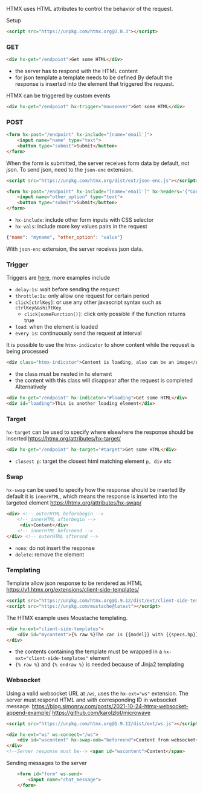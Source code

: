 HTMX uses HTML attributes to control the behavior of the request. 

Setup
```html
<script src="https://unpkg.com/htmx.org@2.0.3"></script>
```
### GET
```html
<div hx-get="/endpoint">Get some HTML</div> 
```
- the server has to respond with the HTML content
- for json template a template needs to be defined
By default the response is inserted into the element that triggered the request. 

HTMX can be triggered by custom events
```html
<div hx-get="/endpoint" hx-trigger="mouseover">Get some HTML</div> 
```
### POST
```html
<form hx-post="/endpoint" hx-include="[name='email']">
    <input name="name" type="text">
    <button type="submit">Submit</button>
</form>
```
When the form is submitted, the server receives form data by default, not json. To send json, need to the `json-enc` extension.
```html
<script src="https://unpkg.com/htmx.org/dist/ext/json-enc.js"></script>
```
```html
<form hx-post="/endpoint" hx-include="[name='email']" hx-headers='{"Content-Type": "application/json"}' hx-vals='{"name": "myname"}' hx-ext="json-enc">
    <input name="other_option" type="text">
    <button type="submit">Submit</button>
</form>
```
- `hx-include`: include other form inputs with CSS selector
- `hx-vals`: include more key values pairs in the request
```json
{"name": "myname", "other_option": "value"}
```
With `json-enc` extension, the server receives json data. 
### Trigger
Triggers are [here](https://htmx.org/attributes/hx-trigger/), more examples include
- `delay:1s`: wait before sending the request
- `throttle:1s`: only allow one request for certain period
- `click[ctrlKey]`: or use any other javascript syntax such as `ctrlKey&&shiftKey`
    - `click[someFunction()]`: click only possible if the function returns true
- `load`: when the element is loaded
- `every 1s`: continuously send the request at interval

It is possible to use the `htmx-indicator` to show content while the request is being processed
```html
<div class="htmx-indicator">Content is loading, also can be an image</div> 
```
- the class must be nested in `hx` element
- the content with this class will disappear after the request is completed 
Alternatively
```html
<div hx-get="/endpoint" hx-indicator="#loading">Get some HTML</div>
<div id="loading">This is another loading element</div>
```
### Target
`hx-target` can be used to specify where elsewhere the response should be inserted
https://htmx.org/attributes/hx-target/
```html
<div hx-get="/endpoint" hx-target="#target">Get some HTML</div>
```
- `closest p`: target the closest html matching element `p, div` etc
### Swap
`hx-swap` can be used to specify how the response should be inserted
By default it is `innerHTML`, which means the response is inserted into the targeted element
https://htmx.org/attributes/hx-swap/
```html
<div> <!-- outerHTML beforebegin -->
    <!-- innerHTML afterbegin -->
     <div>Content</div> 
    <!-- innerHTML beforeend -->
</div> <!-- outerHTML afterend -->
```
- `none`: do not insert the response
- `delete`: remove the element
### Templating
Template allow json response to be rendered as HTML
https://v1.htmx.org/extensions/client-side-templates/
```html
<script src="https://unpkg.com/htmx.org@1.9.12/dist/ext/client-side-templates.js"></script>
<script src="https://unpkg.com/mustache@latest"></script>
```
The HTMX example uses Moustache templating.
```html
<div hx-ext="client-side-templates">
    <div id="mycontent">{% raw %}The car is {{model}} with {{specs.hp}} hp.{% endraw %}</div>
</div>
```
- the contents containing the template must be wrapped in a `hx-ext="client-side-templates"` element
- `{% raw %}` and `{% endraw %}` is needed because of Jinja2 templating
### Websocket
Using a valid websocket URL at `/ws`, uses the `hx-ext="ws"` extension. The server must respond HTML and with corresponding ID in websocket message.
https://blog.simonrw.com/posts/2021-10-24-htmx-websocket-append-example/
https://github.com/karolzlot/microwave
```html
<script src="https://unpkg.com/htmx.org@1.9.12/dist/ext/ws.js"></script>
```
```html
<div hx-ext="ws" ws-connect="/ws">
    <div id="wscontent" hx-swap-oob="beforeend">Content from websocket</div>
</div>
<!--Server response must be--> <span id="wscontent">Content</span>
```
Sending messages to the server
```html
    <form id="form" ws-send>
        <input name="chat_message">
    </form>
```